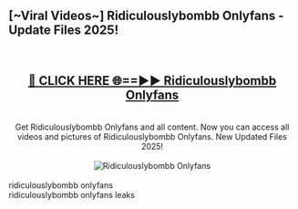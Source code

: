 <h2>[~Viral Videos~] Ridiculouslybombb Onlyfans - Update Files 2025!</h2>
<br>
<div align="center">
<h2><a href="https://betterlinks.top/A2PfLJ" rel="nofollow">🔴 CLICK HERE 🌐==►► Ridiculouslybombb Onlyfans</a></h2>
<br>
Get Ridiculouslybombb Onlyfans and all content. Now you can access all videos and pictures of Ridiculouslybombb Onlyfans. New Updated Files 2025!
<br>
<br>
<a href="https://betterlinks.top/A2PfLJ" rel="nofollow" data-target="animated-image.originalLink"><img src="https://i.ibb.co.com/WyWwxjT/player-gif2.gif" alt="Ridiculouslybombb Onlyfans" style="max-width: 100%; display: inline-block;" data-target="animated-image.originalImage"></a>
</div>
<br>
ridiculouslybombb onlyfans<br>
ridiculouslybombb onlyfans leaks